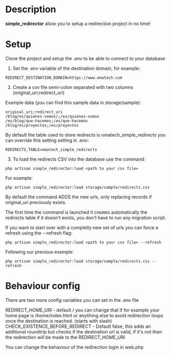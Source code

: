 # Description

**simple_redirector** allow you to setup a redirection project in no time!

# Setup

Clone the project and setup the .env to be able to connect to your database

1. Set the .env variable of the destination domain, for example:

```
REDIRECT_DESTINATION_DOMAIN=https://www.omatech.com
```

2. Create a csv file semi-colon separated with two columns (original_uri;redirect_uri)

Example data (you can find this sample data in storage/sample):

```
original_uri;redirect_uri
/blog/es/quienes-somos/;/es/quienes-somos
/es/blog/que-hacemos;/es/que-hacemos
/blog/es/proyectos;/es/proyectos
```

By default the table used to store redirects is omatech_simple_redirects you can override this setting setting in .env:
```
REDIRECTS_TABLE=omatech_simple_redirects
```

3. To load the redirects CSV into the database use the command:
```
php artisan simple_redirector:load <path to your csv file>
```

For example:
```
php artisan simple_redirector:load storage/sample/redirects.csv
```

By default the command ADDS the new urls, only replacing records if original_uri previously exists.

The first time the command is launched it creates automatically the redirects table if it doesn't exists, you don't have to run any migration script.

If you want to start over with a completly new set of urls you can force a refresh using the --refresh flag:

```
php artisan simple_redirector:load <path to your csv file> --refresh
```

Following our previous example:
```
php artisan simple_redirector:load storage/sample/redirects.csv --refresh
```

# Behaviour config

There are two more config variables you can set in the .env file

REDIRECT_HOME_URI - default / you can change that if for example your home page is /home/index.html or anytihing else to avoid redirection loops once the destination is reached. (starts with slash)
CHECK_EXISTENCE_BEFORE_REDIRECT - Default false, this adds an additional roundtrip but checks if the destination url is valid, if it's not then the redirection will be made to the REDIRECT_HOME_URI

You can change the behaviour of the redirection login in web.php
